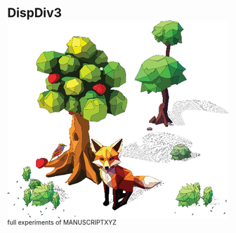 # DispDiv3 <img src="inst/logo/dispdiv3.png" align="right" width="620" />
full experiments of MANUSCRIPTXYZ
